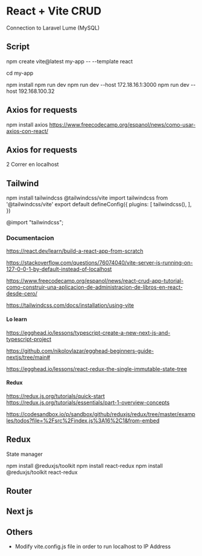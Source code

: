 # React + Vite CRUD

Connection to Laravel Lume (MySQL)

## Script
npm create vite@latest my-app -- --template react

cd my-app

npm install
npm run dev
npm run dev --host 172.18.16.1:3000
npm run dev --host 192.168.100.32

## Axios for requests

npm install axios
https://www.freecodecamp.org/espanol/news/como-usar-axios-con-react/

## Axios for requests
2 Correr en localhost

## Tailwind
npm install tailwindcss @tailwindcss/vite
import tailwindcss from '@tailwindcss/vite'
export default defineConfig({
  plugins: [
    tailwindcss(),
  ],
})

@import "tailwindcss";


### Documentacion

https://react.dev/learn/build-a-react-app-from-scratch

https://stackoverflow.com/questions/76074040/vite-server-is-running-on-127-0-0-1-by-default-instead-of-localhost

https://www.freecodecamp.org/espanol/news/react-crud-app-tutorial-como-construir-una-aplicacion-de-administracion-de-libros-en-react-desde-cero/

https://tailwindcss.com/docs/installation/using-vite

#### Lo learn

https://egghead.io/lessons/typescript-create-a-new-next-js-and-typescript-project

https://github.com/nikolovlazar/egghead-beginners-guide-nextjs/tree/main#

https://egghead.io/lessons/react-redux-the-single-immutable-state-tree

#### Redux
https://redux.js.org/tutorials/quick-start
https://redux.js.org/tutorials/essentials/part-1-overview-concepts

https://codesandbox.io/p/sandbox/github/reduxjs/redux/tree/master/examples/todos?file=%2Fsrc%2Findex.js%3A16%2C1&from-embed


## Redux
State manager

npm install @reduxjs/toolkit
npm install react-redux
npm install @reduxjs/toolkit react-redux

## Router
## Next js

## Others
 - Modify vite.config.js file in order to run localhost to IP Address
